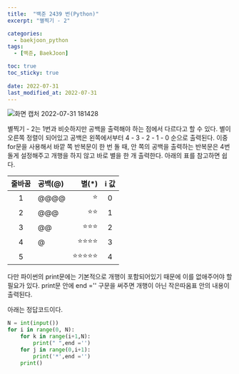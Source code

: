 ```yaml
---
title:  "백준 2439 번(Python)"
excerpt: "별찍기 - 2"

categories:
  - baekjoon_python
tags:
  - [백준, BaekJoon]

toc: true
toc_sticky: true
 
date: 2022-07-31
last_modified_at: 2022-07-31
---
```


![화면 캡처 2022-07-31 181428](https://user-images.githubusercontent.com/106606698/182019447-fb20bd2b-d7c1-42f0-ad91-b73f265fab8b.png)  
  
별찍기 - 2는 1번과 비슷하지만 공백을 출력해야 하는 점에서 다르다고 할 수 있다.
별이 오른쪽 정렬이 되어있고 공백은 왼쪽에서부터 4 - 3 - 2 - 1 - 0 순으로 출력된다.
이중 for문을 사용해서 바깥 쪽 반복문이 한 번 돌 때, 안 쪽의 공백을 출력하는 반복문은 4번 돌게 설정해주고 개행을 하지 않고 바로 별을 한 개 출력한다.
아래의 표를 참고하면 쉽다.  

|**줄바꿈**|공백(@)| 별(*) |i 값|
|:---:|:---|---:|:---:|
|1|@@@@|⭐|0|
|2|@@@|⭐⭐|1|
|3|@@|⭐⭐⭐|2|
|4|@|⭐⭐⭐⭐|3|
|5||⭐⭐⭐⭐⭐|4|  

다만 파이썬의 print문에는 기본적으로 개행이 포함되어있기 때문에 이를 없애주어야 할 필요가 있다.
print문 안에 end ='' 구문을 써주면 개행이 아닌 작은따옴표 안의 내용이 출력된다.  

아래는 정답코드이다.
```python
N = int(input())
for i in range(0, N):
    for k in range(i+1,N):
        print(" ",end ='')
    for j in range(0,i+1):
        print('*',end ='')
    print()
```